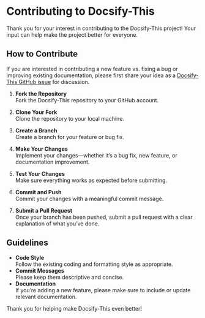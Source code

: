 # Contributing to Docsify-This

Thank you for your interest in contributing to the Docsify-This project! Your input can help make the project better for everyone.

## How to Contribute

If you are interested in contributing a new feature vs. fixing a bug or improving existing documentation, please first share your idea as a [Docsify-This GitHub issue](https://github.com/hibbitts-design/docsify-this/issues) for discussion.

1. **Fork the Repository**  
   Fork the Docsify-This repository to your GitHub account.

2. **Clone Your Fork**  
   Clone the repository to your local machine.

3. **Create a Branch**  
   Create a branch for your feature or bug fix.

4. **Make Your Changes**  
   Implement your changes—whether it’s a bug fix, new feature, or documentation improvement.

5. **Test Your Changes**  
   Make sure everything works as expected before submitting.

6. **Commit and Push**  
   Commit your changes with a meaningful commit message.

7. **Submit a Pull Request**  
   Once your branch has been pushed, submit a pull request with a clear explanation of what you’ve done.

## Guidelines

- **Code Style**  
   Follow the existing coding and formatting style as appropriate.
- **Commit Messages**  
   Please keep them descriptive and concise.
- **Documentation**  
   If you’re adding a new feature, please make sure to include or update relevant documentation.

Thank you for helping make Docsify-This even better!
